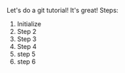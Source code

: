Let's do a git tutorial! It's great!
Steps:

1. Initialize
2. Step 2
3. Step 3
4. Step 4
5. step 5
5. step 6

